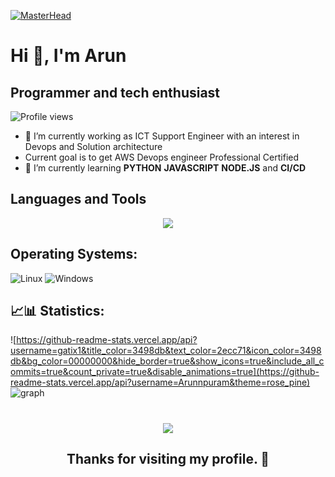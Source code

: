 [![MasterHead](https://user-images.githubusercontent.com/74038190/225813708-98b745f2-7d22-48cf-9150-083f1b00d6c9.gif)](https://github.com/Arunnpuram)

# Hi 👋, I'm Arun

## Programmer and tech enthusiast

![Profile views](https://komarev.com/ghpvc/?username=Arunnpuram&label=Profile%20views&color=0e75b6&style=flat)

- 🔭 I’m currently working as ICT Support Engineer with an interest in Devops and Solution architecture
- Current goal is to get AWS Devops engineer Professional Certified 
- 🌱 I’m currently learning **PYTHON**  **JAVASCRIPT**  **NODE.JS** and **CI/CD** 

## Languages and Tools
<p align="center">
  <a href="https://skillicons.dev">
    <img src="https://skillicons.dev/icons?i=bash,python,linux,git,aws,js,express,react,bitbucket,blender,powershell,visualstudio,docker,dynamodb,elasticsearch&perline=7"/>
  </a>
</p>

## Operating Systems:
![Linux](https://img.shields.io/badge/Linux-FCC624?style=for-the-badge&logo=linux&logoColor=black)
![Windows](https://img.shields.io/badge/Windows-0078D6?style=for-the-badge&logo=windows&logoColor=white)

## 📈📊 Statistics:

  ![https://github-readme-stats.vercel.app/api?username=gatix1&title_color=3498db&text_color=2ecc71&icon_color=3498db&bg_color=00000000&hide_border=true&show_icons=true&include_all_commits=true&count_private=true&disable_animations=true](https://github-readme-stats.vercel.app/api?username=Arunnpuram&theme=rose_pine)
  ![graph](https://github-readme-activity-graph.vercel.app/graph?username=Arunnpuram&bg_color=0000000&color=2980b9&line=2980b9&point=27ae60&area_color=2980b9&area=true&hide_border=true)

</p>

<h1 align="center"> <img src="https://capsule-render.vercel.app/api?type=waving&color=gradient&height=65&section=footer"/> </h1>

<h2 align="center"> Thanks for visiting my profile. 🌟</h2>

